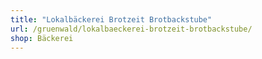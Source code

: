```yaml
---
title: "Lokalbäckerei Brotzeit Brotbackstube"
url: /gruenwald/lokalbaeckerei-brotzeit-brotbackstube/
shop: Bäckerei
---
```

